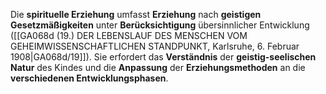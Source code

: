 
Die **spirituelle Erziehung** umfasst **Erziehung** nach **geistigen Gesetzmäßigkeiten** unter **Berücksichtigung** übersinnlicher Entwicklung ([[GA068d (19.) DER LEBENSLAUF DES MENSCHEN VOM GEHEIMWISSENSCHAFTLICHEN STANDPUNKT, Karlsruhe, 6. Februar 1908|GA068d/19]]). Sie erfordert das **Verständnis** der **geistig-seelischen Natur** des Kindes und die **Anpassung** der **Erziehungsmethoden** an die **verschiedenen Entwicklungsphasen**.
